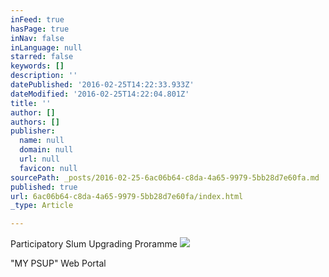 ```yaml
---
inFeed: true
hasPage: true
inNav: false
inLanguage: null
starred: false
keywords: []
description: ''
datePublished: '2016-02-25T14:22:33.933Z'
dateModified: '2016-02-25T14:22:04.801Z'
title: ''
author: []
authors: []
publisher:
  name: null
  domain: null
  url: null
  favicon: null
sourcePath: _posts/2016-02-25-6ac06b64-c8da-4a65-9979-5bb28d7e60fa.md
published: true
url: 6ac06b64-c8da-4a65-9979-5bb28d7e60fa/index.html
_type: Article

---
```

Participatory Slum Upgrading Proramme
![](https://the-grid-user-content.s3-us-west-2.amazonaws.com/1b09ce50-b332-40e8-8d0f-b24282ce3938.JPG)

"MY PSUP" Web Portal
